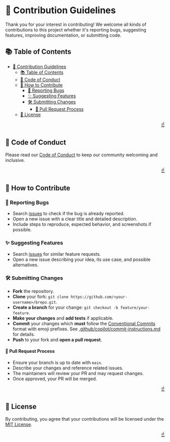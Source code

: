 <!-- markdownlint-disable MD033 MD041 -->

<a id="top"></a>

# 🤝 Contribution Guidelines

Thank you for your interest in contributing! We welcome all kinds of contributions to this project whether it's reporting bugs, suggesting features, improving documentation, or submitting code.

## 📚 Table of Contents

- [🤝 Contribution Guidelines](#-contribution-guidelines)
  - [📚 Table of Contents](#-table-of-contents)
  - [📜 Code of Conduct](#-code-of-conduct)
  - [📝 How to Contribute](#-how-to-contribute)
    - [🐛 Reporting Bugs](#-reporting-bugs)
    - [✨ Suggesting Features](#-suggesting-features)
    - [🛠️ Submitting Changes](#️-submitting-changes)
      - [🔀 Pull Request Process](#-pull-request-process)
  - [📜 License](#-license)

<p align="right"><a href="#top">☝️</a></p>

## 📜 Code of Conduct

Please read our [Code of Conduct](CODE-OF-CONDUCT.md) to keep our community welcoming and inclusive.

<p align="right"><a href="#top">☝️</a></p>

## 📝 How to Contribute

### 🐛 Reporting Bugs

- Search [issues](https://github.com/imfsiddiqui/brepo/issues) to check if the bug is already reported.
- Open a new issue with a clear title and detailed description.
- Include steps to reproduce, expected behavior, and screenshots if possible.

### ✨ Suggesting Features

- Search [issues](https://github.com/imfsiddiqui/brepo/issues) for similar feature requests.
- Open a new issue describing your idea, its use case, and possible alternatives.

### 🛠️ Submitting Changes

- **Fork** the repository.
- **Clone** your fork: `git clone https://github.com/<your-username>/brepo.git`.
- **Create a branch** for your change: `git checkout -b feature/your-feature`.
- **Make your changes** and **add tests** if applicable.
- **Commit** your changes which **must** follow the [Conventional Commits](https://www.conventionalcommits.org/) format with emoji prefixes. See [.github/copilot/commit-instructions.md](/.github/copilot/commit-instructions.md) for details.
- **Push** to your fork and **open a pull request**.

#### 🔀 Pull Request Process

- Ensure your branch is up to date with `main`.
- Describe your changes and reference related issues.
- The maintainers will review your PR and may request changes.
- Once approved, your PR will be merged.

<p align="right"><a href="#top">☝️</a></p>

## 📜 License

By contributing, you agree that your contributions will be licensed under the [MIT License](/LICENSE.md).

<p align="right"><a href="#top">☝️</a></p>
